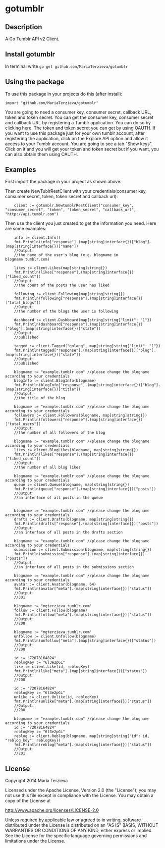 gotumblr
========

Description
-----------

A Go Tumblr API v2 Client.

Install gotumblr
----------------

In terminal write `go get github.com/MariaTerzieva/gotumblr`

Using the package
-----------------

To use this package in your projects do this (after install):

`import "github.com/MariaTerzieva/gotumblr"`

You are going to need a consumer key, consumer secret, callback URL, token and token secret.
You can get the consumer key, consumer secret and callback URL by registering a Tumblr application.
You can do so by clicking [here](http://www.tumblr.com/oauth/apps).
The token and token secret you can get by using OAUTH.
If you want to use this package just for your own tumblr account, after registering the application,
click on the Explore API option and allow it access to your Tumblr account. You are going to see a tab "Show keys".
Click on it and you will get your token and token secret but if you want, you can also obtain them using OAUTH.

Examples
--------

First import the package in your project as shown above.

Then create NewTublrRestClient with your credentials(consumer key, consumer secret, token, token secret and callback url):

		client := gotumblr.NewtumblrRestClient("consumer_key", "consumer_secret", "token", "token_secret", "callback_url", "http://api.tumblr.com")

Then use the client you just created to get the information you need. Here are some examples:

		info := client.Info()
		fmt.Println(info["response"].(map[string]interface{})["blog"].(map[string]interface{})["name"])
		//Output:
		//the name of the user's blog (e.g. blogname in blogname.tumblr.com)

		likes := client.Likes(map[string]string{})
		fmt.Println(likes["response"].(map[string]interface{})["liked_count"])
		//Output:
		//the count of the posts the user has liked

		following := client.Following(map[string]string{})
		fmt.Println(following["response"].(map[string]interface{})["total_blogs"])
		//Output:
		//the number of the blogs the user is following

		dashboard := client.Dashboard(map[string]string{"limit": "1"})
		fmt.Println(dashboard["response"].(map[string]interface{})["blog"].(map[string]interface{})["state"])
		//Output:
		//published

		tagged := client.Tagged("golang", map[string]string{"limit": "1"})
		fmt.Println(tagged["response"].(map[string]interface{})["blog"].(map[string]interface{})["state"])
		//Output:
		//published

		blogname := "example.tumblr.com" //please change the blogname according to your credentials
		blogInfo := client.BlogInfo(blogname)
		fmt.Println(blogInfo["response"].(map[string]interface{})["blog"].(map[string]interface{})["title"])
		//Output:
		//the title of the blog

		blogname := "example.tumblr.com" //please change the blogname according to your credentials
		followers := client.Followers(blogname, map[string]string{})
		fmt.Println(followers["response"].(map[string]interface{})["total_users"])
		//Output:
		//the number of all followers of the blog

		blogname := "example.tumblr.com" //please change the blogname according to your credentials 
		likes := client.BlogLikes(blogname, map[string]string{})
		fmt.Println(likes["response"].(map[string]interface{})["liked_count"])
		//Output:
		//the number of all blog likes

		blogname := "example.tumblr.com" //please change the blogname according to your credentials 
		queue := client.Queue(blogname, map[string]string{})
		fmt.Println(queue["response"].(map[string]interface{})["posts"])
		//Output:
		//an interface of all posts in the queue


		blogname := "example.tumblr.com" //please change the blogname according to your credentials
		drafts := client.Drafts(blogname, map[string]string{})
		fmt.Println(drafts["response"].(map[string]interface{})["posts"])
		//Output:
		//an interface of all posts in the drafts section

		blogname := "example.tumblr.com" //please change the blogname according to your credentials
		submission := client.Submission(blogname, map[string]string{})
		fmt.Println(submission["response"].(map[string]interface{})["posts"])
		//Output:
		//an interface of all posts in the submissions section

		blogname := "example.tumblr.com" //please change the blogname according to your credentials
		avatar := client.Avatar(blogname, 64)
		fmt.Println(avatar["meta"].(map[string]interface{})["status"])
		//Output:
		//301

		blogname := "mgterzieva.tumblr.com"
		follow := client.Follow(blogname)
		fmt.Println(follow["meta"].(map[string]interface{})["status"])
		//Output:
		//200

		blogname := "mgterzieva.tumblr.com"
		unfollow := client.Unfollow(blogname)
		fmt.Println(unfollow["meta"].(map[string]interface{})["status"])
		//Output:
		//200

		id := "72078164824"
		reblogKey := "6l3e2pGL"
		like := client.Like(id, reblogKey)
		fmt.Println(like["meta"].(map[string]interface{})["status"])
		//Output:
		//200

		id := "72078164824"
		reblogKey := "6l3e2pGL"
		unlike := client.Unlike(id, reblogKey)
		fmt.Println(unlike["meta"].(map[string]interface{})["status"])
		//Output:
		//200

		blogname := "example.tumblr.com" //please change the blogname according to your credentials
		id := "72078164824"
		reblogKey := "6l3e2pGL"
		reblog := client.Reblog(blogname, map[string]string{"id": id, "reblog_key": reblogKey})
		fmt.Println(reblog["meta"].(map[string]interface{})["status"])
		//Output:
		//201

License
-------

Copyright 2014 Maria Terzieva


Licensed under the Apache License, Version 2.0 (the "License");
you may not use this file except in compliance with the License.
You may obtain a copy of the License at

   http://www.apache.org/licenses/LICENSE-2.0

Unless required by applicable law or agreed to in writing, software
distributed under the License is distributed on an "AS IS" BASIS,
WITHOUT WARRANTIES OR CONDITIONS OF ANY KIND, either express or implied.
See the License for the specific language governing permissions and
limitations under the License.